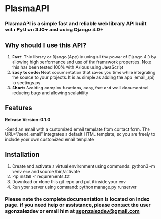# PlasmaAPI

### PlasmaAPI is a simple fast and reliable web library API built with Python 3.10+ and using Django 4.0+ 

## Why should I use this API? 

1. **Fast:** This library or Django (App) is using all the power of Django 4.0 by allowing high performance and use of the framework properties. Note this has been tested 100% with Axious using JavaScript   
2. **Easy to code:** Neat documentation that saves you time while integrating the source to your projects. It is as simple as adding the app (email_api) to seetings.py 
3. **Short:** Avoiding complex functions, easy, fast and well-documented reducing bugs and allowing scalability 

## Features 

**Release Version: 0.1.0**

-Send an email with a customized email template from contact form.  The URL=“/send_email”
integrates a default HTML template, so you are freely to include your own customized email template  
  

## Installation

 1. Create and activate a virtual environment using commands: python3 -m venv env and source /bin/activate 
 2. Pip install -r requirements.txt 
 3. Download or clone this git repo and put it inside your env 
 4. Run your server using command: python manage.py runserver 

### Please note the complete documentation is located on index page. If you need help or assistance, please contact the user sgonzalezdev or email him at sgonzalezdev@gmail.com 

